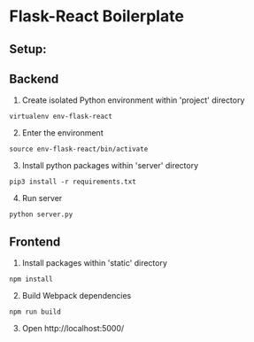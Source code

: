 # Flask-React Boilerplate

## Setup:

## Backend

1) Create isolated Python environment within 'project' directory

```
virtualenv env-flask-react
```

2) Enter the environment

```
source env-flask-react/bin/activate
```

3) Install python packages within 'server' directory

```
pip3 install -r requirements.txt
```

4) Run server

```
python server.py
```

## Frontend

1) Install packages within 'static' directory

```
npm install
```

2) Build Webpack dependencies

```
npm run build
```

3) Open http://localhost:5000/
